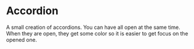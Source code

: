 # Accordion

A small creation of accordions. You can have all open at the same time. When they are open, they get some color so it is easier to get focus on the opened one.